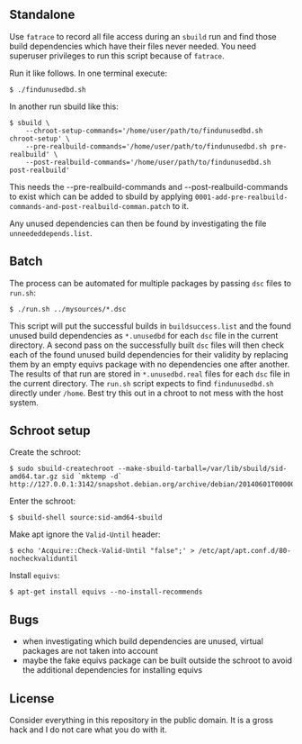 Standalone
----------

Use `fatrace` to record all file access during an `sbuild` run and find those
build dependencies which have their files never needed. You need superuser
privileges to run this script because of `fatrace`.

Run it like follows. In one terminal execute:

	$ ./findunusedbd.sh

In another run sbuild like this:

	$ sbuild \
		--chroot-setup-commands='/home/user/path/to/findunusedbd.sh chroot-setup' \
		--pre-realbuild-commands='/home/user/path/to/findunusedbd.sh pre-realbuild' \
		--post-realbuild-commands='/home/user/path/to/findunusedbd.sh post-realbuild'

This needs the --pre-realbuild-commands and --post-realbuild-commands to exist
which can be added to sbuild by applying
`0001-add-pre-realbuild-commands-and-post-realbuild-comman.patch` to it.

Any unused dependencies can then be found by investigating the file
`unneededdepends.list`.

Batch
-----

The process can be automated for multiple packages by passing `dsc` files to
`run.sh`:

	$ ./run.sh ../mysources/*.dsc

This script will put the successful builds in `buildsuccess.list` and the found
unused build dependencies as `*.unusedbd` for each `dsc` file in the current
directory. A second pass on the successfully built `dsc` files will then check
each of the found unused build dependencies for their validity by replacing
them by an empty equivs package with no dependencies one after another. The
results of that run are stored in `*.unusedbd.real` files for each `dsc` file
in the current directory.  The `run.sh` script expects to find
`findunusedbd.sh` directly under `/home`.  Best try this out in a chroot to not
mess with the host system.

Schroot setup
-------------

Create the schroot:

	$ sudo sbuild-createchroot --make-sbuild-tarball=/var/lib/sbuild/sid-amd64.tar.gz sid `mktemp -d` http://127.0.0.1:3142/snapshot.debian.org/archive/debian/20140601T000000Z

Enter the schroot:

	$ sbuild-shell source:sid-amd64-sbuild

Make apt ignore the `Valid-Until` header:

	$ echo 'Acquire::Check-Valid-Until "false";' > /etc/apt/apt.conf.d/80-nocheckvaliduntil

Install `equivs`:

	$ apt-get install equivs --no-install-recommends

Bugs
----

 - when investigating which build dependencies are unused, virtual packages are not taken into account
 - maybe the fake equivs package can be built outside the schroot to avoid the additional dependencies for installing equivs

License
-------

Consider everything in this repository in the public domain. It is a gross hack
and I do not care what you do with it.
